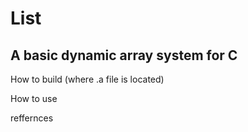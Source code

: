 # List
## A basic dynamic array system for C
How to build (where .a file is located)

How to use

reffernces